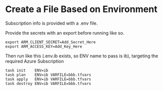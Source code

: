 # Create a File Based on Environment

Subscription info is provided with a .env file.

Provide the secrets with an export before running like so.

```
export ARM_CLIENT_SECRET=Add_Secret_Here
export ARM_ACCESS_KEY=Add_Key_Here
```

Then run like this (.env.ib exists, so ENV name to pass is ib), targeting the required Azure Subscription

```
task init    ENV=ib
task plan    ENV=ib VARFILE=bbb.tfvars
task apply   ENV=ib VARFILE=bbb.tfvars
task destroy ENV=ib VARFILE=bbb.tfvars
```